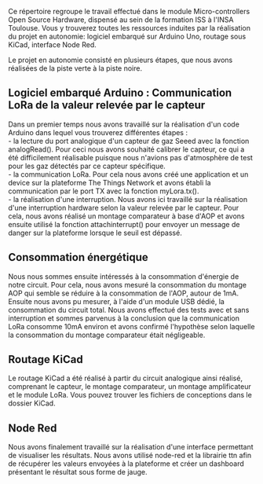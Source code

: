 Ce répertoire regroupe le travail effectué dans le module Micro-controllers Open Source Hardware, dispensé au sein de la formation ISS à l'INSA Toulouse. Vous y trouverez toutes les ressources induites par la réalisation du projet en autonomie: logiciel embarqué sur Arduino Uno, routage sous KiCad, interface Node Red.  

Le projet en autonomie consisté en plusieurs étapes, que nous avons réalisées de la piste verte à la piste noire.  

## Logiciel embarqué Arduino : Communication LoRa de la valeur relevée par le capteur

Dans un premier temps nous avons travaillé sur la réalisation d'un code Arduino dans lequel vous trouverez différentes étapes :   
	- la lecture du port analogique d'un capteur de gaz Seeed avec la fonction analogRead(). Pour ceci nous avons souhaité calibrer le capteur, ce qui a été difficilement réalisable puisque nous n'avions pas d'atmosphère de test pour les gaz détectés par ce capteur spécifique.   
	- la communication LoRa. Pour cela nous avons créé une application et un device sur la plateforme The Things Network et avons établi la communication par le port TX avec la fonction myLora.tx().   
	- la réalisation d'une interruption. Nous avons ici travaillé sur la réalisation d'une interruption hardware selon la valeur relevée par le capteur. Pour cela, nous avons réalisé un montage comparateur à base d'AOP et avons ensuite utilisé la fonction attachinterrupt() pour envoyer un message de danger sur la plateforme lorsque le seuil est dépassé.   

## Consommation énergétique 

Nous nous sommes ensuite intéressés à la consommation d'énergie de notre circuit. Pour cela, nous avons mesuré la consommation du montage AOP qui semble se réduire à la consommation de l'AOP, autour de 1mA.    
Ensuite nous avons pu mesurer, à l'aide d'un module USB dédié, la consommation du circuit total. Nous avons effectué des tests avec et sans interruption et sommes parvenus à la conclusion que la communication LoRa consomme 10mA environ et avons confirmé l'hypothèse selon laquelle la consommation du montage comparateur était négligeable.    

## Routage KiCad 

Le routage KiCad a été réalisé à partir du circuit analogique ainsi réalisé, comprenant le capteur, le montage comparateur, un montage amplificateur et le module LoRa. Vous pouvez trouver les fichiers de conceptions dans le dossier KiCad.    

## Node Red

Nous avons finalement travaillé sur la réalisation d'une interface permettant de visualiser les résultats. Nous avons utilisé node-red et la librairie ttn afin de récupérer les valeurs envoyées à la plateforme et créer un dashboard présentant le résultat sous forme de jauge.    
